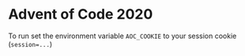 # Advent of Code 2020

To run set the environment variable `AOC_COOKIE` to your session cookie (`session=...`)